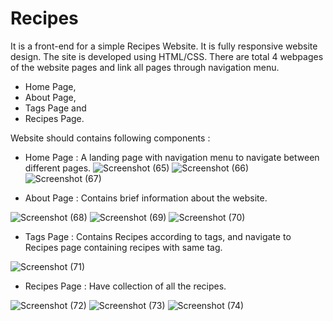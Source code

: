 # Recipes
It is a front-end for a simple Recipes Website. It is fully responsive website design. 
The site is developed using HTML/CSS. There are total 4 webpages of the website pages and link all pages through navigation menu.


  * Home Page, 
  * About Page, 
  * Tags Page and 
  * Recipes Page.

Website should contains following components : 

* Home Page : A landing page with navigation menu to navigate between different pages.
 ![Screenshot (65)](https://user-images.githubusercontent.com/69181889/178111382-af6d890a-7541-49f4-a1e8-695cad7b669b.png)
 ![Screenshot (66)](https://user-images.githubusercontent.com/69181889/178111355-fc45d832-aa1f-4f1d-ad94-cb67f1fc5eb8.png)
 ![Screenshot (67)](https://user-images.githubusercontent.com/69181889/178111362-5bfa9ed0-d0c4-4751-9e84-1a1be0e60bd7.png)

* About Page : Contains brief information about the website.

 ![Screenshot (68)](https://user-images.githubusercontent.com/69181889/178111797-304359b0-0de8-4d33-9b96-f32b31c3e922.png)
 ![Screenshot (69)](https://user-images.githubusercontent.com/69181889/178111802-7e411039-054d-467f-86b4-4caa345a6007.png)
 ![Screenshot (70)](https://user-images.githubusercontent.com/69181889/178111804-13bdb1df-4a21-483f-80d5-fa2c100d8fa1.png)

* Tags Page : Contains Recipes according to tags, and navigate to Recipes page containing recipes with same tag. 

 ![Screenshot (71)](https://user-images.githubusercontent.com/69181889/178112012-9e535e2f-e383-4f1e-9ef1-74437c032ef1.png)

* Recipes Page : Have collection of all the recipes.

 ![Screenshot (72)](https://user-images.githubusercontent.com/69181889/178112109-b3d59c01-de37-40eb-91d9-0aee4d01962a.png)
 ![Screenshot (73)](https://user-images.githubusercontent.com/69181889/178112112-e40991b8-573d-4ec5-9a5b-2aea83a830ac.png)
 ![Screenshot (74)](https://user-images.githubusercontent.com/69181889/178112113-32f0f758-9db1-40c0-b9c3-a01a92a76c9d.png)

